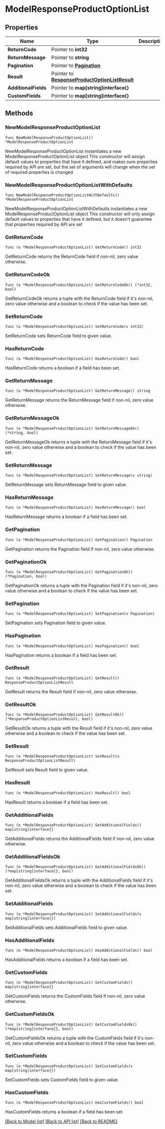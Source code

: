 # ModelResponseProductOptionList

## Properties

Name | Type | Description | Notes
------------ | ------------- | ------------- | -------------
**ReturnCode** | Pointer to **int32** |  | [optional] 
**ReturnMessage** | Pointer to **string** |  | [optional] 
**Pagination** | Pointer to [**Pagination**](Pagination.md) |  | [optional] 
**Result** | Pointer to [**ResponseProductOptionListResult**](ResponseProductOptionListResult.md) |  | [optional] 
**AdditionalFields** | Pointer to **map[string]interface{}** |  | [optional] 
**CustomFields** | Pointer to **map[string]interface{}** |  | [optional] 

## Methods

### NewModelResponseProductOptionList

`func NewModelResponseProductOptionList() *ModelResponseProductOptionList`

NewModelResponseProductOptionList instantiates a new ModelResponseProductOptionList object
This constructor will assign default values to properties that have it defined,
and makes sure properties required by API are set, but the set of arguments
will change when the set of required properties is changed

### NewModelResponseProductOptionListWithDefaults

`func NewModelResponseProductOptionListWithDefaults() *ModelResponseProductOptionList`

NewModelResponseProductOptionListWithDefaults instantiates a new ModelResponseProductOptionList object
This constructor will only assign default values to properties that have it defined,
but it doesn't guarantee that properties required by API are set

### GetReturnCode

`func (o *ModelResponseProductOptionList) GetReturnCode() int32`

GetReturnCode returns the ReturnCode field if non-nil, zero value otherwise.

### GetReturnCodeOk

`func (o *ModelResponseProductOptionList) GetReturnCodeOk() (*int32, bool)`

GetReturnCodeOk returns a tuple with the ReturnCode field if it's non-nil, zero value otherwise
and a boolean to check if the value has been set.

### SetReturnCode

`func (o *ModelResponseProductOptionList) SetReturnCode(v int32)`

SetReturnCode sets ReturnCode field to given value.

### HasReturnCode

`func (o *ModelResponseProductOptionList) HasReturnCode() bool`

HasReturnCode returns a boolean if a field has been set.

### GetReturnMessage

`func (o *ModelResponseProductOptionList) GetReturnMessage() string`

GetReturnMessage returns the ReturnMessage field if non-nil, zero value otherwise.

### GetReturnMessageOk

`func (o *ModelResponseProductOptionList) GetReturnMessageOk() (*string, bool)`

GetReturnMessageOk returns a tuple with the ReturnMessage field if it's non-nil, zero value otherwise
and a boolean to check if the value has been set.

### SetReturnMessage

`func (o *ModelResponseProductOptionList) SetReturnMessage(v string)`

SetReturnMessage sets ReturnMessage field to given value.

### HasReturnMessage

`func (o *ModelResponseProductOptionList) HasReturnMessage() bool`

HasReturnMessage returns a boolean if a field has been set.

### GetPagination

`func (o *ModelResponseProductOptionList) GetPagination() Pagination`

GetPagination returns the Pagination field if non-nil, zero value otherwise.

### GetPaginationOk

`func (o *ModelResponseProductOptionList) GetPaginationOk() (*Pagination, bool)`

GetPaginationOk returns a tuple with the Pagination field if it's non-nil, zero value otherwise
and a boolean to check if the value has been set.

### SetPagination

`func (o *ModelResponseProductOptionList) SetPagination(v Pagination)`

SetPagination sets Pagination field to given value.

### HasPagination

`func (o *ModelResponseProductOptionList) HasPagination() bool`

HasPagination returns a boolean if a field has been set.

### GetResult

`func (o *ModelResponseProductOptionList) GetResult() ResponseProductOptionListResult`

GetResult returns the Result field if non-nil, zero value otherwise.

### GetResultOk

`func (o *ModelResponseProductOptionList) GetResultOk() (*ResponseProductOptionListResult, bool)`

GetResultOk returns a tuple with the Result field if it's non-nil, zero value otherwise
and a boolean to check if the value has been set.

### SetResult

`func (o *ModelResponseProductOptionList) SetResult(v ResponseProductOptionListResult)`

SetResult sets Result field to given value.

### HasResult

`func (o *ModelResponseProductOptionList) HasResult() bool`

HasResult returns a boolean if a field has been set.

### GetAdditionalFields

`func (o *ModelResponseProductOptionList) GetAdditionalFields() map[string]interface{}`

GetAdditionalFields returns the AdditionalFields field if non-nil, zero value otherwise.

### GetAdditionalFieldsOk

`func (o *ModelResponseProductOptionList) GetAdditionalFieldsOk() (*map[string]interface{}, bool)`

GetAdditionalFieldsOk returns a tuple with the AdditionalFields field if it's non-nil, zero value otherwise
and a boolean to check if the value has been set.

### SetAdditionalFields

`func (o *ModelResponseProductOptionList) SetAdditionalFields(v map[string]interface{})`

SetAdditionalFields sets AdditionalFields field to given value.

### HasAdditionalFields

`func (o *ModelResponseProductOptionList) HasAdditionalFields() bool`

HasAdditionalFields returns a boolean if a field has been set.

### GetCustomFields

`func (o *ModelResponseProductOptionList) GetCustomFields() map[string]interface{}`

GetCustomFields returns the CustomFields field if non-nil, zero value otherwise.

### GetCustomFieldsOk

`func (o *ModelResponseProductOptionList) GetCustomFieldsOk() (*map[string]interface{}, bool)`

GetCustomFieldsOk returns a tuple with the CustomFields field if it's non-nil, zero value otherwise
and a boolean to check if the value has been set.

### SetCustomFields

`func (o *ModelResponseProductOptionList) SetCustomFields(v map[string]interface{})`

SetCustomFields sets CustomFields field to given value.

### HasCustomFields

`func (o *ModelResponseProductOptionList) HasCustomFields() bool`

HasCustomFields returns a boolean if a field has been set.


[[Back to Model list]](../README.md#documentation-for-models) [[Back to API list]](../README.md#documentation-for-api-endpoints) [[Back to README]](../README.md)


